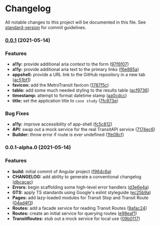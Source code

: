 # Changelog

All notable changes to this project will be documented in this file. See [standard-version](https://github.com/conventional-changelog/standard-version) for commit guidelines.

### [0.0.1](https://github.com/cwgruss/NextTrip-Transit-Study/compare/v0.0.1-alpha.0...v0.0.1) (2021-05-14)


### Features

* **a11y:** provide additional aria context to the form ([97f6f07](https://github.com/cwgruss/NextTrip-Transit-Study/commit/97f6f07c095d681b0831f764d70ee7368acdf4a7))
* **a11y:** provide additional aria text to the primary links ([f6e885a](https://github.com/cwgruss/NextTrip-Transit-Study/commit/f6e885abd69d61d7655eb942cb2adc8c2e82bd3e))
* **appshell:** provide a URL link to the GitHub repository in a new tab ([ac51bf1](https://github.com/cwgruss/NextTrip-Transit-Study/commit/ac51bf1e8eb5fa59e957872b08d099f5955cb046))
* **favicon:** add the MetroTransit favicon ([1787f5c](https://github.com/cwgruss/NextTrip-Transit-Study/commit/1787f5cedfcaa872d6ae5ea56fd21315477706dd))
* **table:** add some much needed styling to the results table ([acf9736](https://github.com/cwgruss/NextTrip-Transit-Study/commit/acf9736005c13dfc82c1646d4999f83bd3e4571b))
* **timestamp:** attempt to format datetime stamp ([aa0cdcc](https://github.com/cwgruss/NextTrip-Transit-Study/commit/aa0cdccb4971a9705fa86dc44ac7661d404e6cfa))
* **title:** set the application title to `case study` ([7fc873e](https://github.com/cwgruss/NextTrip-Transit-Study/commit/7fc873e5c58e476e908ca098408162165d8dd89d))


### Bug Fixes

* **a11y:** improve accessibility of app-shell  ([fc5c812](https://github.com/cwgruss/NextTrip-Transit-Study/commit/fc5c81214a45fc4c5ee1a92977417bf978800452))
* **API:** swap out a mock service for the real TransitAPI service ([7174ec6](https://github.com/cwgruss/NextTrip-Transit-Study/commit/7174ec6d17397ca5c72c1e97724f6f8f178f2604))
* **Builder:** throw error if route is ever undefined ([1fe08cf](https://github.com/cwgruss/NextTrip-Transit-Study/commit/1fe08cf79f4318e7952532a576aa00d3b0c4f61a))

### 0.0.1-alpha.0 (2021-05-14)


### Features

* **build:** initial commit of Angular project ([f964c6a](https://github.com/cwgruss/NextTrip-Transit-Study/commit/f964c6a64a0518edddb42ba82167688e6a80a878))
* **CHANGELOG:** add ability to generate a conventional changelog ([dbcacac](https://github.com/cwgruss/NextTrip-Transit-Study/commit/dbcacacc475c174a566bfda3dddfe47510a28cd8))
* **Errors:** begin scaffolding some high-level error handlers ([d3e6e4a](https://github.com/cwgruss/NextTrip-Transit-Study/commit/d3e6e4ac5fe227864b033e098abf10fe97f234dd))
* **GTS:** apply TS standards using Google's eslint styleguide ([ec25b9a](https://github.com/cwgruss/NextTrip-Transit-Study/commit/ec25b9a3d4ccf45084c398806015334917c291fc))
* **Pages:** add lazy-loaded modules for Transit Stop and Transit Route ([04ad4f3](https://github.com/cwgruss/NextTrip-Transit-Study/commit/04ad4f3bec8f5f27a48642f8ca97dd53b6f8f0a4))
* **Routes:** add a facade service for reading Transit Routes ([9afac24](https://github.com/cwgruss/NextTrip-Transit-Study/commit/9afac244d5b8a2711c0f655f7d95c1b5e9ae50a9))
* **Routes:** create an initial service for querying routes ([e98eaf1](https://github.com/cwgruss/NextTrip-Transit-Study/commit/e98eaf1c878c4b26a17c96586267bc0fec0a2ccf))
* **TransitRoutes:** stub out a mock service for local use ([09b0117](https://github.com/cwgruss/NextTrip-Transit-Study/commit/09b0117fe0e94208d89400b6d6d60e686a30424b))
